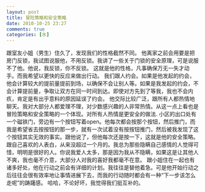 ```yaml
---
layout: post
title: 冒险策略和安全策略
date: 2010-10-25 23:27
comments: true
categories: [水]
---
```

跟室友小姐（男生）住久了，发现我们的性格截然不同。
他离家之前会用要是把房门反锁，我试图说服他，不用反锁。我讲了一些关于门锁的安全原理，可是说服不了他。他说，我反锁，你不反锁。
这就是他的性格，凡事确保万无一失才动手。而我希望以更快的反应来做出行动。
我们跟人约会。如果是他发起的约会，他会计算较大的提前量提前到场，以确保不会让别人等。如果是我发起的约会，不会计算提前量，争取让双方在同一时间到达。即使对方先到了等我，我也不会内疚，肯定是有出乎意料的原因延误了约会。
他交际比较广泛，跟所有人都热情地聊天。我对大部分人都爱理不理，对少数感兴趣的人非常热情。从这一点上看也是冒险策略和安全策略的一个体现。对所有人热情是更安全的做法.
小区的出口处有一个磁铁门，旁边有一个按钮写着open。他每次都会按那个按钮，然后推门，而我是希望省去按按钮的那一步，就有一次试着没有按按钮推门，然后被我发现了这个按钮其实无效的事实。跟他说了，但他每次还是按一下，这就是他的安全策略。
跟自己喜欢的人表白，从来没超过一个月的。我总为那些隐瞒自己感情的人觉得可惜，明明是很好的人。你说我爱人太多，那是因为我从不隐瞒，如果这是让其他人不爽，我也毫不介意，大部分人对我的喜好我都毫不在意。
跟小姐住在一起也有诸多好处，他在行动之前会有详细的计划。我往往是替他着急。可是他开始行动之后往往会很有效率地让事情进展下去，而我的行动随时都会有一种“下一步该怎么走呢”的踌躇感。
哈哈，不论好坏，我觉得我们挺互补的。
